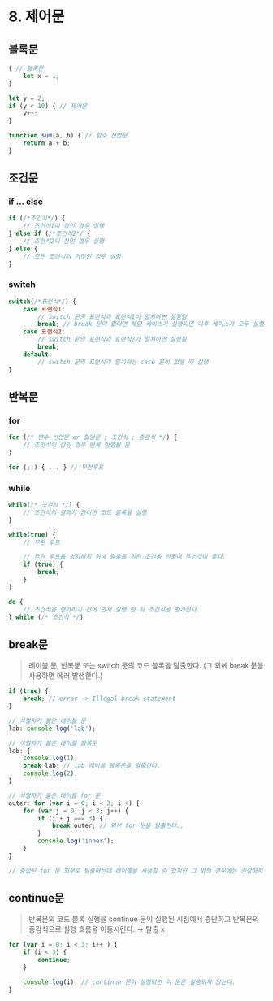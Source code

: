 # 8. 제어문

## 블록문

```jsx
{ // 블록문
	let x = 1;
}

let y = 2;
if (y < 10) { // 제어문
	y++;
}

function sum(a, b) { // 함수 선언문
	return a + b;
}
```

## 조건문

### if … else

```jsx
if (/*조건식*/) {
	// 조건식1이 참인 경우 실행
} else if (/*조건식2*/ {
	// 조건식2이 참인 경우 실행
} else {
	// 모든 조건식이 거짓인 경우 실행
}
```

### switch

```jsx
switch(/*표현식*/) {
	case 표현식1:
		// switch 문의 표현식과 표현식1이 일치하면 실행됨
		break; // break 문이 없다면 해당 케이스가 실행되면 이후 케이스가 모두 실행된다.
	case 표현식2:
		// switch 문의 표현식과 표현식2가 일치하면 실행됨
		break;
	default:
		// switch 문의 표현식과 일치하는 case 문이 없을 때 실행
}
```

## 반복문

### for

```jsx
for (/* 변수 선언문 or 할당문 ; 조건식 ; 증감식 */) {
	// 조건식이 참인 경우 반복 실행될 문
}

for (;;) { ... } // 무한루프
```

### while

```jsx
while(/* 조건식 */) {
	// 조건식의 결과가 참이면 코드 블록을 실행
}

while(true) {
	// 무한 루프

	// 무한 루프를 방지하지 위해 탈출을 위한 조건을 만들어 두는것이 좋다.
	if (true) {
		break;
	}
}

do {
	// 조건식을 평가하기 전에 먼저 실행 한 뒤 조건식을 평가한다.
} while (/* 조건식 */)
```

## break문

> 레이블 문, 반복문 또는 switch 문의 코드 블록을 탈출한다. (그 외에 break 문을 사용하면 에러 발생한다.)
> 

```jsx
if (true) {
	break; // error -> Illegal break statement
}

// 식별자가 붙은 레이블 문
lab: console.log('lab');

// 식별자가 붙은 레이블 블록문
lab: {
	console.log(1);
	break lab; // lab 레이블 블록문을 탈출한다.
	console.log(2);
}

// 식별자가 붙은 레이블 for 문
outer: for (var i = 0; i < 3; i++) {
	for (var j = 0; j < 3; j++) {
		if (i + j === 3) {
			break outer; // 외부 for 문을 탈출한다..
		}
		console.log('inner');
	}
}

// 중첩된 for 문 외부로 탈출하는데 레이블을 사용할 순 있지만 그 밖의 경우에는 권장하지 않는다.
```

## continue문

> 반복문의 코드 블록 실행을 continue 문이 실행된 시점에서 중단하고 반복문의 증감식으로 실행 흐름을 이동시킨다. → 탈출 x
> 

```jsx
for (var i = 0; i < 3; i++ ) {
	if (i < 3) {
		continue;
	}

	console.log(i); // continue 문이 실행되면 이 문은 실행되지 않는다.
}
```